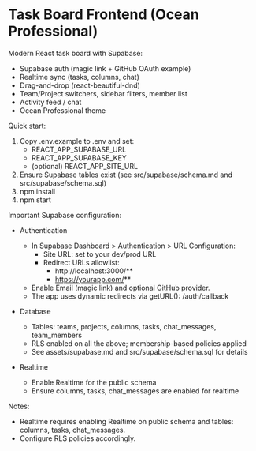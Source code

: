 # Task Board Frontend (Ocean Professional)

Modern React task board with Supabase:
- Supabase auth (magic link + GitHub OAuth example)
- Realtime sync (tasks, columns, chat)
- Drag-and-drop (react-beautiful-dnd)
- Team/Project switchers, sidebar filters, member list
- Activity feed / chat
- Ocean Professional theme

Quick start:
1) Copy .env.example to .env and set:
   - REACT_APP_SUPABASE_URL
   - REACT_APP_SUPABASE_KEY
   - (optional) REACT_APP_SITE_URL
2) Ensure Supabase tables exist (see src/supabase/schema.md and src/supabase/schema.sql)
3) npm install
4) npm start

Important Supabase configuration:
- Authentication
  - In Supabase Dashboard > Authentication > URL Configuration:
    - Site URL: set to your dev/prod URL
    - Redirect URLs allowlist:
      * http://localhost:3000/**
      * https://yourapp.com/**
  - Enable Email (magic link) and optional GitHub provider.
  - The app uses dynamic redirects via getURL(): /auth/callback

- Database
  - Tables: teams, projects, columns, tasks, chat_messages, team_members
  - RLS enabled on all the above; membership-based policies applied
  - See assets/supabase.md and src/supabase/schema.sql for details

- Realtime
  - Enable Realtime for the public schema
  - Ensure columns, tasks, chat_messages are enabled for realtime

Notes:
- Realtime requires enabling Realtime on public schema and tables: columns, tasks, chat_messages.
- Configure RLS policies accordingly.
